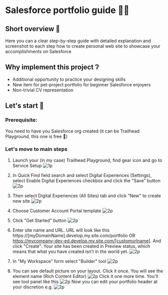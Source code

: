 # Salesforce portfolio guide 👨‍💻

## Short overview 📜
Here you can a clear step-by-step guide with detailed explanation and screenshot to each step how to create personal web site to showcase your accomplishments on Salesforce

## Why implement this project ❔
- Additional opportunity to practice your designing skills
- New item for pet-project portfolio for beginner Salesforce enjoyers
- Non-trivial CV representation

## Let's start 🏁

### Prerequisite:
You need to have you Salesforce org created (it can be Trailhead Playground, this one is free 💸)

### Let's move to main steps
1. Launch your (in my case) Trailhead Playground, find gear icon and go to Service Setup
![1p](https://github.com/user-attachments/assets/9d5fc2e1-0f0b-4853-b685-f2abac802e8f)

2. In Quick Find field search and select Digital Experiences (Settings), select Enable Digital Experiences checkbox and click the "Save" button
![2p](https://github.com/user-attachments/assets/cfb5f828-01a6-405f-80f4-68647fab5b97)

3. Then select Digital Experiences (All Sites) tab and click "New" to create new site
![2p](https://github.com/user-attachments/assets/68a7398c-0789-4d46-8edf-a32b5ed6a34d)

4. Choose Customer Account Portal template
![2p](https://github.com/user-attachments/assets/b7626ad2-e76a-429b-a1b9-29ab121d0fdb)

5. Click "Get Started" button
![2p](https://github.com/user-attachments/assets/3f730161-5dee-45b3-a18f-e5c1e36f6c7a)

6. Enter site name and URL. URL will look like this https://[myDomainName].develop.my.site.com/portfolio OR https://mycompany-dev-ed.develop.my.site.com/[customurlname]. And click "Create". Your site has been created in Preview status, which means that what you have created isn’t in the world yet.
![2p](https://github.com/user-attachments/assets/f0510be9-a744-41ed-b00b-159cff816bf9)

7. In "My Workspace" form select "Builder" tool
![2p](https://github.com/user-attachments/assets/162aa2c4-7fc2-46ee-9795-44b45d087bc1)

8. You can see default picture on your layout. Click it once. You will see the element name (Rich Content Editor)
![2p](https://github.com/user-attachments/assets/e7fac7eb-4529-4f18-986a-f4e401d7ef16)
Click it one more time. You'll see tool panel like this
![2p](https://github.com/user-attachments/assets/0f2ccc18-454a-4dc3-a193-f06fe9e1b4d9)
Now you can edit your portfolio header at your discretion e.g.
![2p](https://github.com/user-attachments/assets/9b8765e8-be9b-4e23-9def-a473d2f1cf02)








